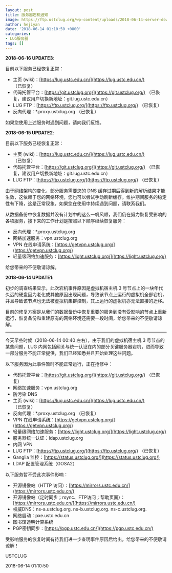 ```yaml
---
layout: post
title: 服务器宕机通知
image: https://ftp.ustclug.org/wp-content/uploads/2018-06-14-server-down.png
author: hejiyan
date: '2018-06-14 01:10:50 +0800'
categories:
- LUG服务器
tags: []
---
```


**2018-06-16 UPDATE3**:

目前以下服务已经恢复正常：

- 主页 (wiki)：[https://lug.ustc.edu.cn/](https://lug.ustc.edu.cn/) （已恢复）
- 代码托管平台：[https://git.ustclug.org/](https://git.ustclug.org/) （已恢复，建议用户切换新地址：git.lug.ustc.edu.cn）
- LUG FTP：[https://ftp.ustclug.org/](https://ftp.ustclug.org/) （已恢复）
- 反向代理：*.proxy.ustclug.org （已恢复）

如果您使用上述服务时遇到问题，请向我们反馈。

**2018-06-15 UPDATE2**: 

目前以下服务已经恢复正常：

- 主页 (wiki)：[https://lug.ustc.edu.cn/](https://lug.ustc.edu.cn/) （已恢复）
- 代码托管平台：[https://git.ustclug.org/](https://git.ustclug.org/) （已恢复，建议用户切换新地址：git.lug.ustc.edu.cn）
- LUG FTP：[https://ftp.ustclug.org/](https://ftp.ustclug.org/) （已恢复）

由于网络架构的变化，部分服务需要您的 DNS 缓存过期后得到新的解析结果才能生效，这依赖于您的网络环境，您也可以尝试手动刷新缓存。维护期间服务的稳定性有下降，这是正常现象，如果您在使用中持续遇到问题，请联系我们。

从数据备份中恢复数据并没有计划中的这么一帆风顺，我们仍在努力恢复受影响的各项服务，接下来的工作计划是按照以下顺序继续恢复服务：

- 反向代理：*.proxy.ustclug.org
- 网络加速服务：vpn.ustclug.org
- VPN 在线申请系统：[https://getvpn.ustclug.org/](https://getvpn.ustclug.org/)
- 轻量级网络加速服务：[https://light.ustclug.org/](https://light.ustclug.org/)

给您带来的不便敬请谅解。

**2018-06-14 UPDATE1**: 

初步的调查结果显示，此次宕机事件原因是虚拟机宿主机 3 号节点上的一块年代久远的硬盘因为老化或其他原因出现问题，导致该节点上运行的虚拟机全部宕机，并且导致该节点也无法被虚拟机集群控制，其上运行的虚拟机亦无法直接的迁移。

目前的修复方案是从我们的数据备份中恢复重要的服务到没有受影响的节点上重新运行，恢复备份和重建原有的网络环境还需要一段时间，给您带来的不便敬请谅解。

----



今天早些时候（2018-06-14 00:40 左右），由于我们的虚拟机宿主机 3 号节点的某些问题，LUG 内网包括网关与统一认证在内的部分关键服务器宕机，进而导致一部分服务不能正常提供，我们已经知悉并且开始处理这些问题。



以下服务因为此事件暂时不能正常运行，正在抢修中：

- 代码托管平台：[https://git.ustclug.org/](https://git.ustclug.org/) （已恢复）
- 网络加速服务：vpn.ustclug.org
- 防污染 DNS
- 主页 (wiki)：[https://lug.ustc.edu.cn/](https://lug.ustc.edu.cn/) （已恢复）
- 反向代理：*.proxy.ustclug.org （已恢复）
- VPN 在线申请系统：[https://getvpn.ustclug.org/](https://getvpn.ustclug.org/)
- 轻量级网络加速服务：[https://light.ustclug.org/](https://light.ustclug.org/)
- 服务器统一认证：ldap.ustclug.org
- 内网 VPN
- LUG FTP：[https://ftp.ustclug.org/](https://ftp.ustclug.org/) （已恢复）
- Ganglia 监控：[https://status.ustclug.org/](https://status.ustclug.org/)
- LDAP 配置管理系统（GOSA2）


以下服务暂不受此次事件影响：

- 开源镜像站（HTTP 访问）：[https://mirrors.ustc.edu.cn/](https://mirrors.ustc.edu.cn/)
- 开源镜像站（定时同步；rsync、FTP访问；帮助页面）：[https://mirrors.ustc.edu.cn/](https://mirrors.ustc.edu.cn/)
- 权威DNS：ns-a.ustclug.org. ns-b.ustclug.org. ns-c.ustclug.org.
- 网络启动：pxe.ustc.edu.cn
- 图书馆透明计算系统
- PGP密钥同步：[https://pgp.ustc.edu.cn/](https://pgp.ustc.edu.cn/)


受影响服务的恢复时间有待我们进一步查明事件原因后给出，给您带来的不便敬请谅解！



USTCLUG

2018-06-14 01:10:50
